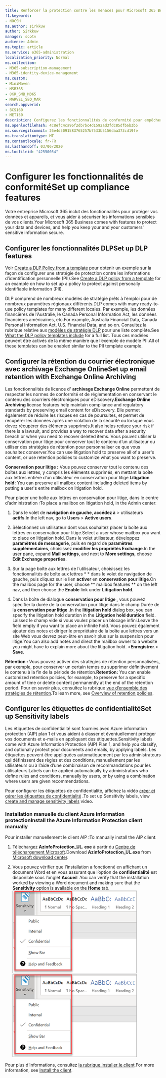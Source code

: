 ```yaml
---
title: Renforcer la protection contre les menaces pour Microsoft 365 Business
f1.keywords:
- NOCSH
ms.author: sirkkuw
author: Sirkkuw
manager: scotv
audience: Admin
ms.topic: article
ms.service: o365-administration
localization_priority: Normal
ms.collection:
- M365-subscription-management
- M365-identity-device-management
ms.custom:
- MiniMaven
- MSB365
- OKR_SMB_M365
- MARVEL_SEO_MAR
search.appverid:
- BCS160
- MET150
description: Configurez les fonctionnalités de conformité pour empêcher toute perte de données et protéger les informations sensibles de vos clients.
ms.openlocfilehash: 4c8efc4ca96f2db7bc4d1592ad3fdc85dfb6b3b5
ms.sourcegitcommit: 26e4d5091583765257b7533b5156daa373cd19fe
ms.translationtype: MT
ms.contentlocale: fr-FR
ms.lasthandoff: 03/06/2020
ms.locfileid: "42550054"
---
```

# <a name="set-up-compliance-features"></a><span data-ttu-id="05792-103">Configurer les fonctionnalités de conformité</span><span class="sxs-lookup"><span data-stu-id="05792-103">Set up compliance features</span></span>

<span data-ttu-id="05792-104">Votre entreprise Microsoft 365 inclut des fonctionnalités pour protéger vos données et appareils, et vous aider à sécuriser les informations sensibles de vos clients.</span><span class="sxs-lookup"><span data-stu-id="05792-104">Your Microsoft 365 Business comes with features to protect your data and devices, and help you keep your and your customers' sensitive information secure.</span></span>

## <a name="set-up-dlp-features"></a><span data-ttu-id="05792-105">Configurer les fonctionnalités DLP</span><span class="sxs-lookup"><span data-stu-id="05792-105">Set up DLP features</span></span>

<span data-ttu-id="05792-106">Voir [Create a DLP Policy from a template](https://support.office.com/article/59414438-99f5-488b-975c-5023f2254369) pour obtenir un exemple sur la façon de configurer une stratégie de protection contre les informations d’identification personnelle (PII).</span><span class="sxs-lookup"><span data-stu-id="05792-106">See [Create a DLP policy from a template](https://support.office.com/article/59414438-99f5-488b-975c-5023f2254369) for an example on how to set up a policy to protect against personally identifiable information (PII).</span></span> 
  
<span data-ttu-id="05792-107">DLP comprend de nombreux modèles de stratégie prêts à l’emploi pour de nombreux paramètres régionaux différents.</span><span class="sxs-lookup"><span data-stu-id="05792-107">DLP comes with many ready-to-use policy templates for many different locales.</span></span> <span data-ttu-id="05792-108">Par exemple, les données financières de l’Australie, le Canada Personal Information Act, les données financières américaines, etc.</span><span class="sxs-lookup"><span data-stu-id="05792-108">For example, Australia Financial Data, Canada Personal Information Act, U.S. Financial Data, and so on.</span></span> <span data-ttu-id="05792-109">Consultez la rubrique relative aux [modèles de stratégie DLP](https://support.office.com/article/c2e588d3-8f4f-4937-a286-8c399f28953a) pour une liste complète.</span><span class="sxs-lookup"><span data-stu-id="05792-109">See [What the DLP policy templates include](https://support.office.com/article/c2e588d3-8f4f-4937-a286-8c399f28953a) for a full list.</span></span> <span data-ttu-id="05792-110">Tous ces modèles peuvent être activés de la même manière que l’exemple de modèle PII.</span><span class="sxs-lookup"><span data-stu-id="05792-110">All of these templates can be enabled similar to the PII template example.</span></span> 
  
## <a name="set-up-email-retention-with-exchange-online-archiving"></a><span data-ttu-id="05792-111">Configurer la rétention du courrier électronique avec archivage Exchange Online</span><span class="sxs-lookup"><span data-stu-id="05792-111">Set up email retention with Exchange Online Archiving</span></span>

 <span data-ttu-id="05792-112">Les fonctionnalités de licence d' **archivage Exchange Online** permettent de respecter les normes de conformité et de réglementation en conservant le contenu des courriers électroniques pour eDiscovery.</span><span class="sxs-lookup"><span data-stu-id="05792-112">**Exchange Online Archiving** license features help maintain compliance and regulatory standards by preserving email content for eDiscovery.</span></span> <span data-ttu-id="05792-113">Elle permet également de réduire les risques en cas de poursuites, et permet de récupérer les données après une violation de la sécurité ou lorsque vous devez récupérer des éléments supprimés.</span><span class="sxs-lookup"><span data-stu-id="05792-113">It also helps reduce your risk if there is a lawsuit, and provides a way to recover data after a security breach or when you need to recover deleted items.</span></span> <span data-ttu-id="05792-114">Vous pouvez utiliser la conservation pour litige pour conserver tout le contenu d’un utilisateur ou utiliser des stratégies de rétention pour personnaliser ce que vous souhaitez conserver.</span><span class="sxs-lookup"><span data-stu-id="05792-114">You can use litigation hold to preserve all of a user's content, or use retention policies to customize what you want to preserve.</span></span>
  
<span data-ttu-id="05792-115">**Conservation pour litige :** Vous pouvez conserver tout le contenu des boîtes aux lettres, y compris les éléments supprimés, en mettant la boîte aux lettres entière d’un utilisateur en conservation pour litige.</span><span class="sxs-lookup"><span data-stu-id="05792-115">**Litigation hold:** You can preserve all mailbox content including deleted items by putting a user's entire mailbox on litigation hold.</span></span> 
    
<span data-ttu-id="05792-116">Pour placer une boîte aux lettres en conservation pour litige, dans le centre d’administration :</span><span class="sxs-lookup"><span data-stu-id="05792-116">To place a mailbox on litigation hold, in the Admin center:</span></span>
    
1. <span data-ttu-id="05792-117">Dans le volet de **navigation de gauche, accédez à** \> utilisateurs **actifs**.</span><span class="sxs-lookup"><span data-stu-id="05792-117">In the left nav, go to **Users** \> **Active users**.</span></span>
    
2. <span data-ttu-id="05792-118">Sélectionnez un utilisateur dont vous souhaitez placer la boîte aux lettres en conservation pour litige.</span><span class="sxs-lookup"><span data-stu-id="05792-118">Select a user whose mailbox you want to place on litigation hold.</span></span> <span data-ttu-id="05792-119">Dans le volet utilisateur, développez **paramètres de messagerie**, puis en regard de **paramètres supplémentaires**, choisissez **modifier les propriétés Exchange**.</span><span class="sxs-lookup"><span data-stu-id="05792-119">In the user pane, expand **Mail settings**, and next to **More settings**, choose **Edit Exchange properties**.</span></span>
    
3. <span data-ttu-id="05792-120">Sur la page boîte aux lettres de l’utilisateur, choisissez les fonctionnalités de boîte aux lettres \* \* dans le volet de navigation de gauche, puis cliquez sur le lien **activer** en **conservation pour litige**.</span><span class="sxs-lookup"><span data-stu-id="05792-120">On the mailbox page for the user, choose \*\* mailbox features \*\* on the left nav, and then choose the **Enable** link under **Litigation hold**.</span></span>
    
4. <span data-ttu-id="05792-121">Dans la boîte de dialogue **conservation pour litige** , vous pouvez spécifier la durée de la conservation pour litige dans le champ Durée de la **conservation pour litige** .</span><span class="sxs-lookup"><span data-stu-id="05792-121">In the **litigation hold** dialog box, you can specify the litigation hold duration in the **Litigation hold duration** field.</span></span> <span data-ttu-id="05792-122">Laissez le champ vide si vous voulez placer un blocage infini.</span><span class="sxs-lookup"><span data-stu-id="05792-122">Leave the field empty if you want to place an infinite hold.</span></span> <span data-ttu-id="05792-123">Vous pouvez également ajouter des notes et diriger le propriétaire de la boîte aux lettres vers un site Web vous devrez peut-être en savoir plus sur la suspension pour litige.</span><span class="sxs-lookup"><span data-stu-id="05792-123">You can also add notes and direct the mailbox owner to a website you might have to explain more about the litigation hold.</span></span> <span data-ttu-id="05792-124">\>**Enregistrer**.</span><span class="sxs-lookup"><span data-stu-id="05792-124">\> **Save**.</span></span>
    
<span data-ttu-id="05792-125">**Rétention :** Vous pouvez activer des stratégies de rétention personnalisées, par exemple, pour conserver un certain temps ou supprimer définitivement le contenu à la fin de la période de rétention.</span><span class="sxs-lookup"><span data-stu-id="05792-125">**Retention:** You can enable customized retention policies, for example, to preserve for a specific amount of time or delete content permanently at the end of the retention period.</span></span> <span data-ttu-id="05792-126">Pour en savoir plus, consultez la rubrique [vue d’ensemble des stratégies de rétention](https://support.office.com/article/5e377752-700d-4870-9b6d-12bfc12d2423).</span><span class="sxs-lookup"><span data-stu-id="05792-126">To learn more, see [Overview of retention policies](https://support.office.com/article/5e377752-700d-4870-9b6d-12bfc12d2423).</span></span>

## <a name="set-up-sensitivity-labels"></a><span data-ttu-id="05792-127">Configurer les étiquettes de confidentialité</span><span class="sxs-lookup"><span data-stu-id="05792-127">Set up Sensitivity labels</span></span>

<span data-ttu-id="05792-128">Les étiquettes de confidentialité sont fournies avec Azure information protection (AIP) plan 1 et vous aident à classer et éventuellement protéger vos documents et e-mails en appliquant des étiquettes.</span><span class="sxs-lookup"><span data-stu-id="05792-128">Sensitivity labels come with Azure Information Protection (AIP) Plan 1, and help you classify, and optionally protect your documents and emails, by applying labels.</span></span> <span data-ttu-id="05792-129">Les étiquettes peuvent être appliquées automatiquement par les administrateurs qui définissent des règles et des conditions, manuellement par les utilisateurs ou à l’aide d’une combinaison de recommandations pour les utilisateurs.</span><span class="sxs-lookup"><span data-stu-id="05792-129">Labels can be applied automatically by administrators who define rules and conditions, manually by users, or by using a combination where users are given recommendations.</span></span>

<span data-ttu-id="05792-130">Pour configurer les étiquettes de confidentialité, affichez la vidéo [créer et gérer les étiquettes de confidentialité](https://support.office.com/article/2fb96b54-7dd2-4f0c-ac8d-170790d4b8b9) .</span><span class="sxs-lookup"><span data-stu-id="05792-130">To set up Sensitivity labels, view [create and manage sensitivity labels](https://support.office.com/article/2fb96b54-7dd2-4f0c-ac8d-170790d4b8b9) video.</span></span>



### <a name="install-the-azure-information-protection-client-manually"></a><span data-ttu-id="05792-131">Installation manuelle du client Azure information protection</span><span class="sxs-lookup"><span data-stu-id="05792-131">Install the Azure Information Protection client manually</span></span>

<span data-ttu-id="05792-132">Pour installer manuellement le client AIP :</span><span class="sxs-lookup"><span data-stu-id="05792-132">To manually install the AIP client:</span></span>

1. <span data-ttu-id="05792-133">Téléchargez **AzinfoProtection_UL. exe** à partir du [Centre de téléchargement Microsoft](https://www.microsoft.com/download/details.aspx?id=53018).</span><span class="sxs-lookup"><span data-stu-id="05792-133">Download **AzinfoProtection_UL.exe** from [Microsoft download center](https://www.microsoft.com/download/details.aspx?id=53018).</span></span>
 
2. <span data-ttu-id="05792-134">Vous pouvez vérifier que l’installation a fonctionné en affichant un document Word et en vous assurant que l’option de **confidentialité** est disponible sous l’onglet **Accueil** .</span><span class="sxs-lookup"><span data-stu-id="05792-134">You can verify that the installation worked by viewing a Word document and making sure that the **Sensitivity** option is available on the **Home** tab.</span></span>
<br/><span data-ttu-id="05792-135">![Onglet protection dans un document Word.](../media/word-sensitivity.png)</span><span class="sxs-lookup"><span data-stu-id="05792-135">![Protection tab drop-down in a Word document.](../media/word-sensitivity.png)</span></span>

<span data-ttu-id="05792-136">Pour plus d’informations, consultez [la rubrique installer le client](https://docs.microsoft.com/azure/information-protection/infoprotect-tutorial-step3).</span><span class="sxs-lookup"><span data-stu-id="05792-136">For more information, see [Install the client](https://docs.microsoft.com/azure/information-protection/infoprotect-tutorial-step3).</span></span>
